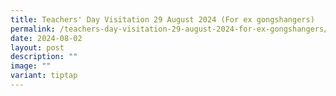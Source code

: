```yaml
---
title: Teachers' Day Visitation 29 August 2024 (For ex gongshangers)
permalink: /teachers-day-visitation-29-august-2024-for-ex-gongshangers/
date: 2024-08-02
layout: post
description: ""
image: ""
variant: tiptap
---
```

